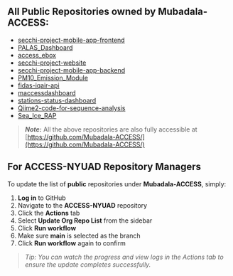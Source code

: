 <!-- START_ORG_REPOS -->
## All Public Repositories owned by Mubadala-ACCESS: 

- [secchi-project-mobile-app-frontend](https://github.com/Mubadala-ACCESS/secchi-project-mobile-app-frontend)
- [PALAS_Dashboard](https://github.com/Mubadala-ACCESS/PALAS_Dashboard)
- [access_ebox](https://github.com/Mubadala-ACCESS/access_ebox)
- [secchi-project-website](https://github.com/Mubadala-ACCESS/secchi-project-website)
- [secchi-project-mobile-app-backend](https://github.com/Mubadala-ACCESS/secchi-project-mobile-app-backend)
- [PM10_Emission_Module](https://github.com/Mubadala-ACCESS/PM10_Emission_Module)
- [fidas-iqair-api](https://github.com/Mubadala-ACCESS/fidas-iqair-api)
- [maccessdashboard](https://github.com/Mubadala-ACCESS/maccessdashboard)
- [stations-status-dashboard](https://github.com/Mubadala-ACCESS/stations-status-dashboard)
- [Qiime2-code-for-sequence-analysis](https://github.com/Mubadala-ACCESS/Qiime2-code-for-sequence-analysis)
- [Sea_Ice_RAP](https://github.com/Mubadala-ACCESS/Sea_Ice_RAP)
<!-- END_ORG_REPOS -->
> **_Note:_** All the above repositories are also fully accessible at [https://github.com/Mubadala-ACCESS/](https://github.com/Mubadala-ACCESS/)

## For ACCESS-NYUAD Repository Managers
To update the list of **public** repositories under **Mubadala-ACCESS**, simply:
1. **Log in** to GitHub  
2. Navigate to the **ACCESS-NYUAD** repository  
3. Click the **Actions** tab  
4. Select **Update Org Repo List** from the sidebar  
5. Click **Run workflow**  
6. Make sure **main** is selected as the branch  
7. Click **Run workflow** again to confirm  

>  _Tip: You can watch the progress and view logs in the Actions tab to ensure the update completes successfully._
